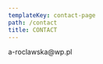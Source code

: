 ```yaml
---
templateKey: contact-page
path: /contact
title: CONTACT
---
```


<p class="contact__email">a-roclawska@wp.pl</p>
<div class="separator"></div>
